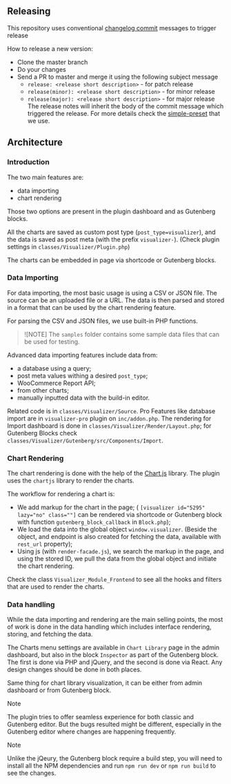 ## Releasing

This repository uses conventional [changelog commit](https://github.com/Codeinwp/conventional-changelog-simple-preset) messages to trigger release

How to release a new version:

- Clone the master branch
- Do your changes
- Send a PR to master and merge it using the following subject message
  - `release: <release short description>` - for patch release
  - `release(minor): <release short description>` - for minor release
  - `release(major): <release short description>` - for major release
    The release notes will inherit the body of the commit message which triggered the release. For more details check the [simple-preset](https://github.com/Codeinwp/conventional-changelog-simple-preset) that we use.

## Architecture

### Introduction

The two main features are:

- data importing
- chart rendering

Those two options are present in the plugin dashboard and as Gutenberg blocks.

All the charts are saved as custom post type (`post_type=visualizer`), and the data is saved as post meta (with the prefix `visualizer-`). (Check plugin settings in `classes/Visualizer/Plugin.php`)

The charts can be embedded in page via shortcode or Gutenberg blocks.

### Data Importing

For data importing, the most basic usage is using a CSV or JSON file. The source can be an uploaded file or a URL. The data is then parsed and stored in a format that can be used by the chart rendering feature.

For parsing the CSV and JSON files, we use built-in PHP functions.

> ![NOTE]
> The `samples` folder contains some sample data files that can be used for testing.

Advanced data importing features include data from:

- a database using a query;
- post meta values withing a desired `post_type`;
- WooCommerce Report API;
- from other charts;
- manually inputted data with the build-in editor.

Related code is in `classes/Visualizer/Source`. Pro Features like database import are in `visualizer-pro` plugin on `inc/addon.php`.
The rendering for Import dashboard is done in `classes/Visualizer/Render/Layout.php`; for Gutenberg Blocks check `classes/Visualizer/Gutenberg/src/Components/Import`.

### Chart Rendering

The chart rendering is done with the help of the [Chart.js](https://www.chartjs.org/) library. The plugin uses the `chartjs` library to render the charts.

The workflow for rendering a chart is:

- We add markup for the chart in the page; ( `[visualizer id="5295" lazy="no" class=""]` can be rendered via shortcode or Gutenberg block with function `gutenberg_block_callback` in `Block.php`);
- We load the data into the global object `window.visualizer`. (Beside the object, and endpoint is also created for fetching the data, available with `rest_url` property);
- Using js (with `render-facade.js`), we search the markup in the page, and using the stored ID, we pull the data from the global object and initiate the chart rendering.

Check the class `Visualizer_Module_Frontend` to see all the hooks and filters that are used to render the charts.

### Data handling

While the data importing and rendering are the main selling points, the most of work is done in the data handling which includes interface rendering, storing, and fetching the data.

The Charts menu settings are available in `Chart Library` page in the admin dashboard, but also in the block `Inspector` as part of the Gutenberg block. The first is done via PHP and jQuery, and the second is done via React. Any design changes should be done in both places.

Same thing for chart library visualization, it can be either from admin dashboard or from Gutenberg block.

> [!NOTE]
> The plugin tries to offer seamless experience for both classic and Gutenberg editor. But the bugs resulted might be different, especially in the Gutenberg editor where changes are happening frequently.

> [!NOTE]
> Unlike the jQeury, the Gutenberg block require a build step, you will need to install all the NPM dependencies and run `npm run dev` or `npm run build` to see the changes.

